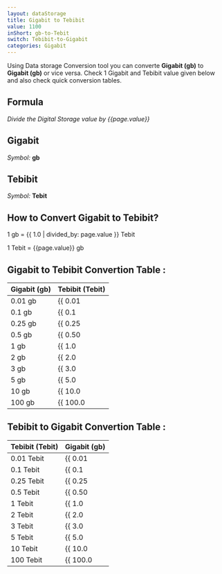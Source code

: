 ```yaml
---
layout: dataStorage
title: Gigabit to Tebibit
value: 1100
inShort: gb-to-Tebit
switch: Tebibit-to-Gigabit
categories: Gigabit
---
```


Using Data storage Conversion tool you can converte **Gigabit (gb)** to **Gigabit (gb)** or vice versa. Check 1 Gigabit and Tebibit value given below and also check quick conversion tables.

## Formula
*Divide the Digital Storage value by {{page.value}}*

## Gigabit
*Symbol:* **gb**

## Tebibit
*Symbol:* **Tebit**

## How to Convert Gigabit to Tebibit?

1 gb = {{ 1.0 | divided_by: page.value }} Tebit

1 Tebit = {{page.value}} gb


## Gigabit to Tebibit Convertion Table :

| Gigabit (gb) | Tebibit (Tebit) |
| ---- | ---- |
| 0.01 gb | {{ 0.01 | divided_by: page.value }} Tebit |
| 0.1 gb | {{ 0.1 | divided_by: page.value }} Tebit |
| 0.25 gb | {{ 0.25 | divided_by: page.value }} Tebit |
| 0.5 gb | {{ 0.50 | divided_by: page.value }} Tebit |
| 1 gb | {{ 1.0 | divided_by: page.value }} Tebit |
| 2 gb | {{ 2.0 | divided_by: page.value }} Tebit |
| 3 gb | {{ 3.0 | divided_by: page.value }} Tebit |
| 5 gb | {{ 5.0 | divided_by: page.value }} Tebit |
| 10 gb | {{ 10.0 | divided_by: page.value }} Tebit |
| 100 gb | {{ 100.0 | divided_by: page.value }} Tebit |

## Tebibit to Gigabit Convertion Table :

| Tebibit (Tebit) | Gigabit (gb) |
| ---- | ---- |
| 0.01 Tebit | {{ 0.01 | times: page.value }} gb |
| 0.1 Tebit | {{ 0.1 | times: page.value }} gb |
| 0.25 Tebit | {{ 0.25 | times: page.value }} gb |
| 0.5 Tebit | {{ 0.50 | times: page.value }} gb |
| 1 Tebit | {{ 1.0 | times: page.value }} gb |
| 2 Tebit | {{ 2.0 | times: page.value }} gb |
| 3 Tebit | {{ 3.0 | times: page.value }} gb |
| 5 Tebit | {{ 5.0 | times: page.value }} gb |
| 10 Tebit | {{ 10.0 | times: page.value }} gb |
| 100 Tebit | {{ 100.0 | times: page.value }} gb |


<script>
document.getElementById('selectInput')[10].selected = true
document.getElementById('selectOutput')[15].selected = true
</script>
